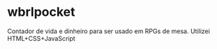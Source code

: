 # wbrlpocket

Contador de vida e dinheiro para ser usado em RPGs de mesa. Utilizei HTML+CSS+JavaScript